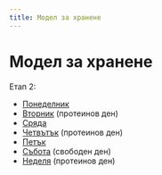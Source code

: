 ```yaml
---
title: Модел за хранене
---
```


Модел за хранене
===

Етап 2:

- [Понеделник](понеделник)
- [Вторник](вторник) (протеинов ден)
- [Сряда](сряда)
- [Четвътък](четвъртък) (протеинов ден)
- [Петък](петък)
- [Събота](събота) (свободен ден)
- [Неделя](неделя) (протеинов ден)

